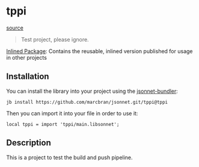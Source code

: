 # tppi

[source](https://github.com/marcbran/jsonnet/blob/tppi/tppi/main.libsonnet)

> Test project, please ignore.

[Inlined Package](https://github.com/marcbran/jsonnet/blob/tppi/tppi/main.libsonnet): Contains the reusable, inlined version published for usage in other projects

## Installation

You can install the library into your project using the [jsonnet-bundler](https://github.com/jsonnet-bundler/jsonnet-bundler):

```shell
jb install https://github.com/marcbran/jsonnet.git/tppi@tppi
```

Then you can import it into your file in order to use it:

```jsonnet
local tppi = import 'tppi/main.libsonnet';
```

## Description

This is a project to test the build and push pipeline.
